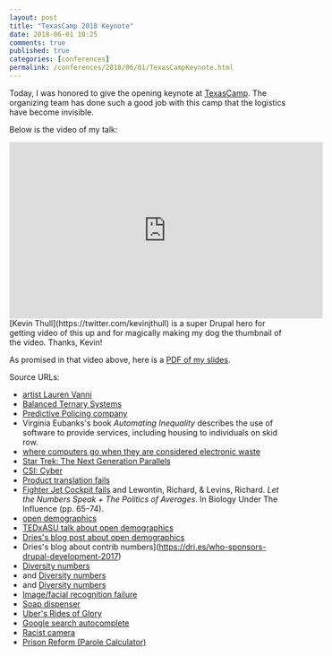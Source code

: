 ```yaml
---
layout: post
title: "TexasCamp 2018 Keynote"
date: 2018-06-01 10:25
comments: true
published: true
categories: [conferences]
permalink: /conferences/2018/06/01/TexasCampKeynote.html
---
```


Today, I was honored to give the opening keynote at <a href="https://2018.texascamp.org/">TexasCamp</a>.  The organizing team has done such a good job with this camp that the logistics have become invisible.  

Below is the video of my talk:
<iframe width="560" height="315" src="https://www.youtube.com/embed/vtfCOgmA7lc" frameborder="0" allow="autoplay; encrypted-media" allowfullscreen></iframe>
[Kevin Thull](https://twitter.com/kevinjthull) is a super Drupal hero for getting video of this up and for magically making my dog the thumbnail of the video.  Thanks, Kevin!

As promised in that video above, here is a [PDF of my slides](https://github.com/drnikki/drnikki.github.io/raw/58acb0a7c77fa67625ee513346524a8867244045/_assets/TexasCampKeynote.pdf).

Source URLs:
- [artist Lauren Vanni](http://www.laurenvanni.com/the-natural-order-of-things/w18w5mkwhna77bloza99lha2n7828a)
- [Balanced Ternary Systems](https://dev.to/buntine/the-balanced-ternary-machines-of-soviet-russia)
- [Predictive Policing company](http://www.predpol.com/)
- Virginia Eubanks's book _Automating Inequality_ describes the use of software to provide services, including housing to individuals on skid row.
- [where computers go when they are considered electronic waste](https://www.wired.com/story/international-electronic-waste-photographs/)
- [Star Trek: The Next Generation Parallels](https://en.wikipedia.org/wiki/Parallels_%28Star_Trek:_The_Next_Generation%29)
- [CSI: Cyber](https://www.youtube.com/watch?v=rzMwku95lRE&feature=youtu.be)
- [Product translation fails](http://www.businessinsider.com/worst-foreign-ad-translation-fails-2012-5#pepsi-4)  
- [Fighter Jet Cockpit fails](https://www.thestar.com/news/insight/2016/01/16/when-us-air-force-discovered-the-flaw-of-averages.html)
and Lewontin, Richard, & Levins, Richard. _Let the Numbers Speak + The Politics of Averages_. In Biology Under The Influence (pp. 65–74).
- [open demographics](https://github.com/drnikki/open-demographics)
- [TEDxASU talk about open demographics](https://www.youtube.com/embed/3P97-uiYWXU)
- [Dries's blog post about open demographics](https://dri.es/offering-more-inclusive-user-demographic-forms)
- Dries's blog about contrib numbers](https://dri.es/who-sponsors-drupal-development-2017)
- [Diversity numbers](https://www.forbes.com/sites/ruchikatulshyan/2015/01/30/racially-diverse-companies-outperform-industry-norms-by-30/#4f3db2ef1132)
- and [Diversity numbers](http://www.theazaragroup.com/diversity-in-tech-not-about-kumbaya-but-your-bottom-line/)
- and  [Diversity numbers](https://3blmedia.com/News/Timberland-Commits-Help-Advance-Active-Outdoor-Industry-Through-Womens-Leadership)
- [Image/facial recognition failure](https://petapixel.com/2015/07/02/google-apologizes-after-photos-app-autotags-black-people-as-gorillas/)
- [Soap dispenser](https://gizmodo.com/why-cant-this-soap-dispenser-identify-dark-skin-1797931773)
- [Uber's Rides of Glory](https://web.archive.org/web/20141118192805/http://blog.uber.com/ridesofglory)
- [Google search autocomplete](https://www.popmatters.com/algorithms-oppression-safiya-umoja-noble-2529677349.html)
- [Racist camera](http://www.jozjozjoz.com/2009/05/13/racist-camera-no-i-did-not-blink-im-just-asian/)
- [Prison Reform (Parole Calculator)](https://fivethirtyeight.com/features/prison-reform-risk-assessment/)
